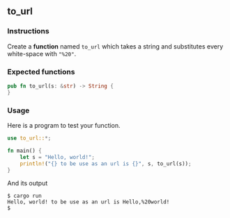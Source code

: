 ## to_url

### Instructions

Create a **function** named `to_url` which takes a string and substitutes every white-space with `"%20"`.

### Expected functions
```rust
pub fn to_url(s: &str) -> String {
}
```

### Usage

Here is a program to test your function.

```rust
use to_url::*;

fn main() {
	let s = "Hello, world!";
	println!("{} to be use as an url is {}", s, to_url(s));
}
```

And its output

```console
$ cargo run
Hello, world! to be use as an url is Hello,%20world!
$
```
